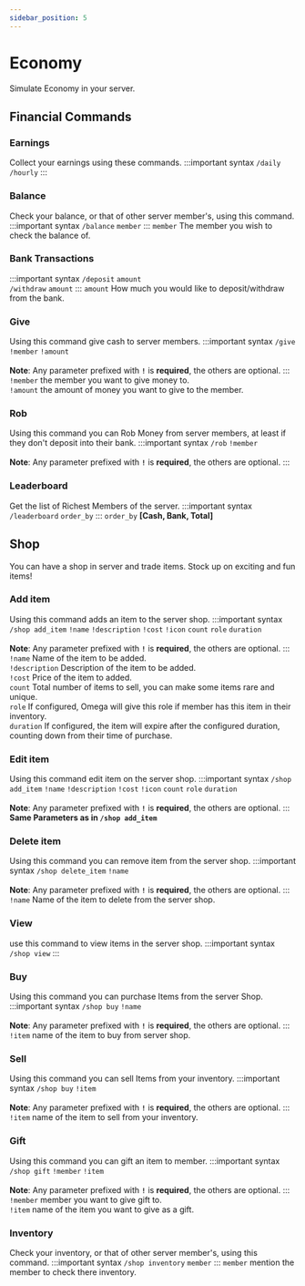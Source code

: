 ```yaml
---
sidebar_position: 5
---
```


# Economy
Simulate Economy in your server.
## Financial Commands
### Earnings
Collect your earnings using these commands.
:::important syntax
`/daily`<br/>
`/hourly`
:::
### Balance
Check your balance, or that of other server member's, using this command.
:::important syntax
`/balance` `member`
:::
`member` The member you wish to check the balance of.
### Bank Transactions
:::important syntax
`/deposit` `amount`<br/>
`/withdraw` `amount`
:::
`amount` How much you would like to deposit/withdraw from the bank.
### Give
Using this command give cash to server members.
:::important syntax
`/give` `!member` `!amount`<br/><br/>
**Note**: Any parameter prefixed with **`!`** is **required**, the others are optional. 
:::
`!member` the member you want to give money to.<br/>
`!amount` the amount of money you want to give to the member.

### Rob
Using this command you can Rob Money from server members,  at least if they don't deposit into their bank.
:::important syntax
`/rob` `!member`<br/><br/>
**Note**: Any parameter prefixed with **`!`** is **required**, the others are optional. 
:::

### Leaderboard
Get the list of Richest Members of the server.
:::important syntax
`/leaderboard` `order_by`
:::
`order_by` **[Cash, Bank, Total]**
## Shop
You can have a shop in server and trade items. Stock up on exciting and fun items!
### Add item
Using this command adds an item to the server shop.
:::important syntax
`/shop add_item` `!name` `!description` `!cost` `!icon` `count` `role` `duration`<br/><br/>
**Note**: Any parameter prefixed with **`!`** is **required**, the others are optional. 
:::
`!name` Name of the item to be added.<br/>
`!description` Description of the item to be added.<br/>
`!cost` Price of the item to added.<br/>
`count` Total number of items to sell, you can make some items rare and unique.<br/>
`role` If configured, Omega will give this role if member has this item in their inventory.<br/>
`duration` If configured, the item will expire after the configured duration, counting down from their time of purchase.
### Edit item
Using this command edit item on the server shop.
:::important syntax
`/shop add_item` `!name` `!description` `!cost` `!icon` `count` `role` `duration`<br/><br/>
**Note**: Any parameter prefixed with **`!`** is **required**, the others are optional. 
:::
**Same Parameters as in `/shop add_item`**
### Delete item
Using this command you can remove item from the server shop.
:::important syntax
`/shop delete_item` `!name`<br/><br/>
**Note**: Any parameter prefixed with **`!`** is **required**, the others are optional. 
:::
`!name` Name of the item to delete from the server shop.
### View
use this command to view items in the server shop.
:::important syntax
`/shop view`
:::
### Buy
Using this command you can purchase Items from the server Shop.
:::important syntax
`/shop buy` `!name`<br/><br/>
**Note**: Any parameter prefixed with **`!`** is **required**, the others are optional. 
:::
`!item` name of the item to buy from server shop.

### Sell
Using this command you can sell Items from your inventory.
:::important syntax
`/shop buy` `!item`<br/><br/>
**Note**: Any parameter prefixed with **`!`** is **required**, the others are optional. 
:::
`!item` name of the item to sell from your inventory.
### Gift
Using this command you can gift an item to member.
:::important syntax
`/shop gift` `!member` `!item`<br/><br/>
**Note**: Any parameter prefixed with **`!`** is **required**, the others are optional. 
:::
`!member` member you want to give gift to.<br/>
`!item` name of the item you want to give as a gift.
### Inventory
Check your inventory, or that of other server member's, using this command.
:::important syntax
`/shop inventory` `member`
:::
`member` mention the member to check there inventory.
